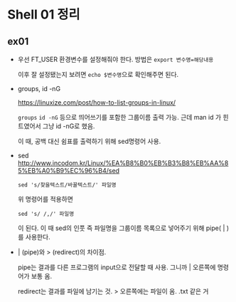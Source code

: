 # Shell 01 정리
## ex01
* 우선 FT_USER 환경변수를 설정해줘야 한다. 방법은 ```export 변수명=해당내용```
  
  이후 잘 설정됐는지 보려면  ```echo $변수명```으로 확인해주면 된다.
  
* groups, id -nG

  <https://linuxize.com/post/how-to-list-groups-in-linux/>
  
  ```groups``` ```id -nG``` 등으로 띄어쓰기를 포함한 그룹이름 출력 가능. 근데 man id 가 힌트였어서 그냥 id -nG로 했음.

  이 때, 공백 대신 쉼표를 출력하기 위해 sed명령어 사용.
* sed
  <http://www.incodom.kr/Linux/%EA%B8%B0%EB%B3%B8%EB%AA%85%EB%A0%B9%EC%96%B4/sed>

  ```
  sed 's/찾을텍스트/바꿀텍스트/' 파일명
  ```
  위 명령어를 적용하면
  ```
  sed 's/ /,/' 파일명
  ```
  이 된다. 이 때 sed의 인풋 즉 파일명을 그룹이름 목록으로 넣어주기 위해 pipe( | )를 사용한다.

*  | (pipe)와 > (redirect)의 차이점.
  
    pipe는 결과를 다른 프로그램의 input으로 전달할 때 사용. 그니까 | 오른쪽에 명령어가 보통 옴.
    
    redirect는 결과를 파일에 남기는 것. > 오른쪽에는 파일이 옴. .txt 같은 거
 
